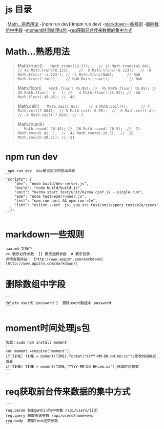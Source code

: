 # js 目录 

-[Math...熟悉用法](#Math...熟悉用法)
-[npm run dev](#npm run dev)
-[markdown一些规则](#markdown一些规则)
-[删除数组中字段](#删除数组中字段)
-[moment时间处理js包](#moment时间处理js包)
-[req获取前台传来数据的集中方式](#req获取前台传来数据的集中方式)

# Math...熟悉用法
> Math.trunc()
    ```   
        Math.trunc(13.37);    // 13
        Math.trunc(42.84);    // 42
        Math.trunc(0.123);    //  0
        Math.trunc(-0.123);   // -0
        Math.trunc('-1.123'); // -1
        Math.trunc(NaN);      // NaN
        Math.trunc('foo');    // NaN
        Math.trunc();         // NaN
    ```

>Math.floor()
    ```   
        Math.floor( 45.95); //  45
        Math.floor( 45.05); //  45
        Math.floor(  4   ); //   4
        Math.floor(-45.05); // -46 
        Math.floor(-45.95); // -46
    ```

>Math.ceil()
    ```   
        Math.ceil(.95);    // 1
        Math.ceil(4);      // 4
        Math.ceil(7.004);  // 8
        Math.ceil(-0.95);  // -0
        Math.ceil(-4);     // -4
        Math.ceil(-7.004); // -7
    ```

>Math.round()   
    ```   
        Math.round( 20.49); //  20
        Math.round( 20.5);  //  21
        Math.round( 42  );  //  42
        Math.round(-20.5);  // -20
        Math.round(-20.51); // -21
    ```

# npm run dev

     npm run dev  dev是自定义的启动单词 
    ```
    "scripts": {
        "dev": "node build/dev-server.js",
        "build": "node build/build.js",
        "unit": "karma start test/unit/karma.conf.js --single-run",
        "e2e": "node test/e2e/runner.js",
        "test": "npm run unit && npm run e2e",
        "lint": "eslint --ext .js,.vue src test/unit/specs test/e2e/specs"
      },
    ```

# markdown一些规则  

    aaa.md 文档中 
    <> 表示必传参数  [] 表示选传参数  # 表示目录  
    详情查看网站： [http://www.appinn.com/markdown](http://www.appinn.com/markdown/)
   

# 删除数组中字段
    
    ```
    delete userd['password']  删除userd数组中 password
    ```
   
# moment时间处理js包
    
    加载：sudo npm install moment
    ```
    var moment =require('moment');
    if(TIME) TIME = moment(TIME).format("YYYY-MM-DD HH:mm:ss");修改时间格式
    或者
    if(TIME) TIME = moment(TIME,"YYYY-MM-DD HH:mm:ss");修改时间格式
    ```

# req获取前台传来数据的集中方式

    ```
    req.param 获取pathinfo中参数 /api/users/{id}
    req.query 获取查询参数 /api/users?name=wwx
    req.body  获取form提交参数
    ```
